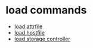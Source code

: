 # load commands

  * [load attrfile](1.x-load-attrfile)
  * [load hostfile](1.x-load-hostfile)
  * [load storage controller](1.x-load-storage-controller)
